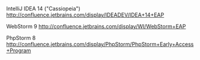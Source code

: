 IntelliJ IDEA 14 ("Cassiopeia")
<a href="http://confluence.jetbrains.com/display/IDEADEV/IDEA+14+EAP" title="http://confluence.jetbrains.com/display/IDEADEV/IDEA+14+EAP" target="_blank">http://confluence.jetbrains.com/display/IDEADEV/IDEA+14+EAP</a>

WebStorm 9
<a href="http://confluence.jetbrains.com/display/WI/WebStorm+EAP" title="http://confluence.jetbrains.com/display/WI/WebStorm+EAP" target="_blank">http://confluence.jetbrains.com/display/WI/WebStorm+EAP</a>

PhpStorm 8
<a href="http://confluence.jetbrains.com/display/PhpStorm/PhpStorm+Early+Access+Program" title="http://confluence.jetbrains.com/display/PhpStorm/PhpStorm+Early+Access+Program" target="_blank">http://confluence.jetbrains.com/display/PhpStorm/PhpStorm+Early+Access+Program</a>